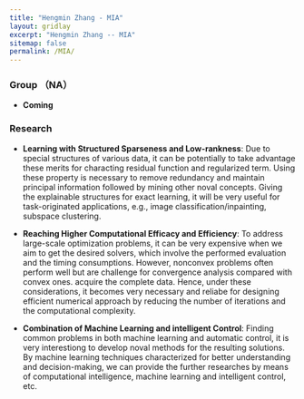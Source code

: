 ```yaml
---
title: "Hengmin Zhang - MIA"
layout: gridlay
excerpt: "Hengmin Zhang -- MIA"
sitemap: false
permalink: /MIA/
---
```


###  Group （NA）

-  **Coming**



### Research 

- **Learning with Structured Sparseness and Low-rankness**:  Due to special structures of various data, it can be potentially to take advantage these merits for characting residual function and regularized term. Using these property is necessary to remove redundancy and maintain principal information followed by mining other noval concepts. Giving the explainable structures for exact learning, it
will be very useful for task-originated applications, e.g., image classification/inpainting, subspace clustering.


- **Reaching Higher Computational Efficacy and Efficiency**: To address large-scale optimization problems, it can be very expensive when we aim to get the desired solvers, which involve the performed evaluation and the timing consumptions. However, nonconvex problems often perform well but are challenge for convergence analysis compared with convex ones. acquire the complete data. Hence, under these considerations, it becomes very necessary and reliabe for designing efficient numerical approach by reducing the number of iterations and the computational complexity.

- **Combination of Machine Learning and intelligent Control**: Finding common problems in both machine learning and automatic control, it is very interestiong to develop noval methods for the resulting solutions. By machine learning techniques characterized for better understanding and decision-making, we can provide the further researches by means of computational intelligence, machine learning and intelligent control, etc. 
